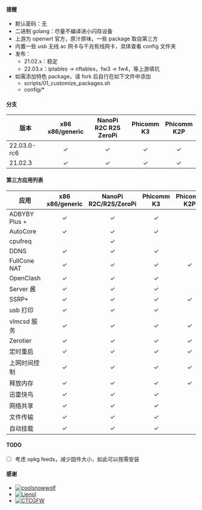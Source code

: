 #### 提醒

- 默认密码：无
- 二进制 golang：尽量不编译进小闪存设备
- 上游为 openwrt 官方，原汁原味，一些 package 取自第三方
- 内置一些 usb 无线 ac 网卡与千兆有线网卡，具体查看 config 文件夹
- 发布：
    - 21.02.x：稳定
    - 22.03.x：iptables -> nftables，fw3 -> fw4，等上游填坑
- 如需添加特色 package，请 fork 后自行在如下文件中添加
    - scripts/01_customize_packages.sh
    - config/*

#### 分支

| 版本      |x86<br>x86/generic|NanoPi<br>R2C R2S ZeroPi|Phicomm<br>K3|Phicomm<br>K2P|
|-----------|:-------------------:|:----------------------:|:------------:|:------------:|
|22.03.0-rc6|       &check;       |        &check;         |    &check;   |   &check;    |
| 21.02.3   |       &check;       |        &check;         |    &check;   |   &check;    |

#### 第三方应用列表

| 应用        |x86<br>x86/generic|NanoPi<br>R2C/R2S/ZeroPi|Phicomm<br>K3|Phicomm<br>K2P|
|-------------|:----------------:|:----------------------:|:-----------:|:------------:|
|ADBYBY Plus +|      &check;     |        &check;         |   &check;   |              |
| AutoCore    |      &check;     |        &check;         |   &check;   |              |
| cpufreq     |                  |        &check;         |             |              |
| DDNS        |      &check;     |        &check;         |   &check;   |              |
| FullCone NAT|      &check;     |        &check;         |   &check;   |   &check;    |
| OpenClash   |      &check;     |        &check;         |   &check;   |              |
| Server 酱   |      &check;     |        &check;         |   &check;   |              |
| SSRP+       |      &check;     |        &check;         |   &check;   |   &check;    |
| usb 打印    |      &check;     |        &check;         |   &check;   |              |
| vlmcsd 服务 |      &check;     |        &check;         |   &check;   |   &check;    |
| Zerotier    |      &check;     |        &check;         |   &check;   |   &check;    |
| 定时重启    |      &check;     |        &check;         |   &check;   |   &check;    |
| 上网时间控制|      &check;     |        &check;         |   &check;   |   &check;    |
| 释放内存    |      &check;     |        &check;         |   &check;   |   &check;    |
| 迅雷快鸟    |      &check;     |        &check;         |   &check;   |              |
| 网络共享    |      &check;     |        &check;         |   &check;   |              |
| 文件传输    |      &check;     |        &check;         |   &check;   |              |
| 自动挂载    |      &check;     |        &check;         |   &check;   |              |

#### TODO

- [ ] 考虑 opkg feeds，减少固件大小，如此可以按需安装

#### 感谢

- [![coolsnowwolf](https://img.shields.io/badge/Lede-Lean-orange.svg?style=flat&logo=appveyor)](https://github.com/coolsnowwolf/lede)
- [![Lienol](https://img.shields.io/badge/OpenWrt-Lienol-orange.svg?style=flat&logo=appveyor)](https://github.com/Lienol/openwrt)
- [![CTCGFW](https://img.shields.io/badge/OpenWrt-CTCGFW-orange.svg?style=flat&logo=appveyor)](https://github.com/immortalwrt/immortalwrt)
